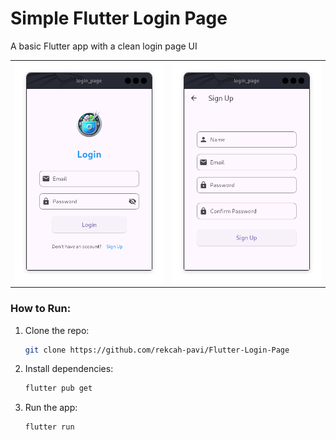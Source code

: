 # Simple Flutter Login Page
A basic Flutter app with a clean login page UI

<table>
  <tr>
    <td><img src="images/login.png"/></td>
    <td><img src="images/sign.png"/></td>
  </tr>
</table>



### How to Run:
1. Clone the repo:  
   ```bash
   git clone https://github.com/rekcah-pavi/Flutter-Login-Page
   ```
2. Install dependencies:  
   ```bash
   flutter pub get
   ```
3. Run the app:  
   ```bash
   flutter run
   ```

